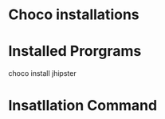 Choco installations
===================

# Installed Prorgrams

choco install jhipster

# Insatllation Command